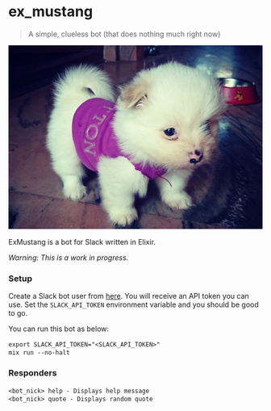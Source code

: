 # ex_mustang

> A simple, clueless bot (that does nothing much right now)

![Mustang](images/mustang.jpg)

ExMustang is a bot for Slack written in Elixir.

_Warning: This is a work in progress._

### Setup

Create a Slack bot user from [here](https://my.slack.com/services/new/bot). You will receive an API token you can use. Set the `SLACK_API_TOKEN` environment variable and you should be good to go.

You can run this bot as below:

```shell
export SLACK_API_TOKEN="<SLACK_API_TOKEN>"
mix run --no-halt
```

### Responders

```shell
<bot_nick> help - Displays help message
<bot_nick> quote - Displays random quote
```

